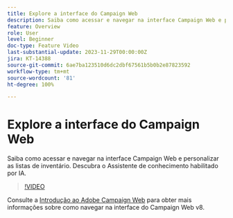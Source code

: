 ```yaml
---
title: Explore a interface do Campaign Web
description: Saiba como acessar e navegar na interface Campaign Web e personalizar as listas de inventário. Descubra o Assistente de conhecimento habilitado por IA.
feature: Overview
role: User
level: Beginner
doc-type: Feature Video
last-substantial-update: 2023-11-29T00:00:00Z
jira: KT-14388
source-git-commit: 6ae7ba123510d6dc2dbf67561b5b0b2e87823592
workflow-type: tm+mt
source-wordcount: '81'
ht-degree: 100%

---
```



# Explore a interface do Campaign Web

Saiba como acessar e navegar na interface Campaign Web e personalizar as listas de inventário. Descubra o Assistente de conhecimento habilitado por IA.

>[!VIDEO](https://video.tv.adobe.com/v/3427278/?learn=on)

Consulte a [Introdução ao Adobe Campaign Web](https://experienceleague.adobe.com/docs/campaign-web/v8/start/get-started.html?lang=pt-BR) para obter mais informações sobre como navegar na interface do Campaign Web v8.
